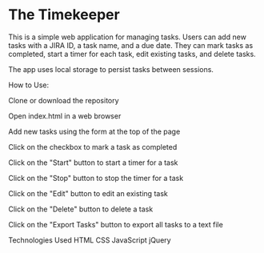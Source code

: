 # The Timekeeper
This is a simple web application for managing tasks. Users can add new tasks with a JIRA ID, a task name, and a due date. They can mark tasks as completed, start a timer for each task, edit existing tasks, and delete tasks.

The app uses local storage to persist tasks between sessions.

How to Use:

Clone or download the repository 

Open index.html in a web browser

Add new tasks using the form at the top of the page

Click on the checkbox to mark a task as completed

Click on the "Start" button to start a timer for a task

Click on the "Stop" button to stop the timer for a task

Click on the "Edit" button to edit an existing task

Click on the "Delete" button to delete a task

Click on the "Export Tasks" button to export all tasks to a text file


Technologies Used
HTML
CSS
JavaScript
jQuery
